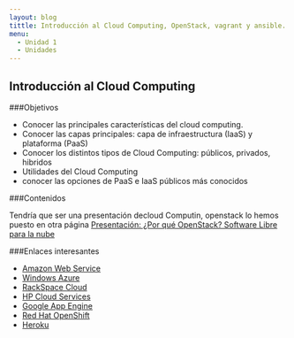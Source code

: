 ```yaml
---
layout: blog
tittle: Introducción al Cloud Computing, OpenStack, vagrant y ansible. 
menu:
  - Unidad 1
  - Unidades
---
```

## Introducción al Cloud Computing

###Objetivos
* Conocer las principales características del cloud computing.
* Conocer las capas principales: capa de infraestructura (IaaS) y plataforma (PaaS)
* Conocer los distintos tipos de Cloud Computing: públicos, privados, hibridos
* Utilidades del Cloud Computing 
* conocer las opciones de PaaS e IaaS públicos más conocidos

###Contenidos

Tendría que ser una presentación decloud Computin, openstack lo hemos puesto en otra página
[Presentación: ¿Por qué OpenStack? Software Libre para la nube](presentacion)

###Enlaces interesantes

* [Amazon Web Service](http://aws.amazon.com/es/)
* [Windows Azure](http://www.windowsazure.com/)
* [RackSpace Cloud](http://www.rackspace.com/cloud/)
* [HP Cloud Services](https://www.hpcloud.com/)
* [Google App Engine](https://developers.google.com/appengine/)
* [Red Hat OpenShift](https://www.openshift.com/)
* [Heroku](http://www.heroku.com/)

